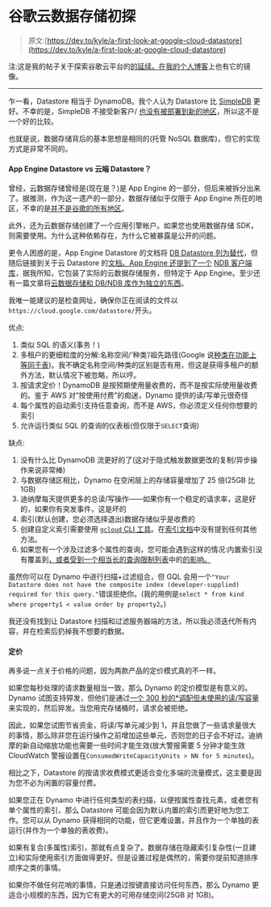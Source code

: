 # 谷歌云数据存储初探

> 原文:[https://dev.to/kyle/a-first-look-at-google-cloud-datastore](https://dev.to/kyle/a-first-look-at-google-cloud-datastore)

注:这是我的帖子关于探索谷歌云平台的[的延续。在](https://dev.to/kyle/a-first-look-at-google-cloudplatform)[我的个人博客](https://kyle.io/2017/07/first-look-google-cloud-datastore/)上也有它的镜像。

* * *

乍一看，Datastore 相当于 DynamoDB。我个人认为 Datastore 比 [SimpleDB](https://aws.amazon.com/simpledb/) 更好。不幸的是，SimpleDB 不接受新客户/ [也没有被部署到新的地区](https://aws.amazon.com/about-aws/global-infrastructure/regional-product-services/)，所以这不是一个好的比较。

也就是说，数据存储背后的基本思想是相同的(托管 NoSQL 数据库)，但它的实现方式是非常不同的。

#### App Engine Datastore vs 云端 Datastore？

曾经，云数据存储曾经是(现在是？)是 App Engine 的一部分，但后来被拆分出来了。据推测，作为这一遗产的一部分，数据存储似乎仅限于 App Engine 所在的地区，不幸的是[并不是谷歌的所有地区](https://cloud.google.com/appengine/docs/locations)。

此外，还为云数据存储创建了一个应用引擎帐户。如果您也使用数据存储 SDK，则需要使用。为什么这种依赖存在，为什么它被暴露是公开的问题。

更令人困惑的是，App Engine Datastore 的文档将 [DB Datastore 列为替代](https://cloud.google.com/appengine/docs/standard/python/storage#superseded_storage_solutions)，但随后链接到关于云 Datastore 的[文档。App Engine 还提到了一个](https://cloud.google.com/appengine/docs/standard/python/datastore/) [NDB 客户端库](https://cloud.google.com/appengine/docs/standard/python/ndb/)，据我所知，它包装了实际的云数据存储服务，但特定于 App Engine。至少还有一篇文章将[云数据存储和 DB/NDB 库作为独立的东西](https://cloud.google.com/datastore/docs/reference/gql_reference?hl=en_US#gql_versions)。

我唯一能建议的是检查网址，确保你正在阅读的文件以`https://cloud.google.com/datastore/`开头。

优点:

1.  类似 SQL 的语义(事务！)
2.  多租户的更细粒度的分解:名称空间/‘种类’/祖先路径(Google 说[种类在功能上等同于表](https://cloud.google.com/appengine/docs/standard/python/datastore/#comparison_with_traditional_databases))。我不确定名称空间/种类的区别是否有用，但这是获得多租户的额外方法，默认情况下被忽略，所以哼。
3.  按请求定价！DynamoDB 是按预期使用量收费的，而不是按实际使用量收费的。鉴于 AWS 对“按使用付费”的痴迷，Dynamo 提供的读/写单元很奇怪
4.  每个属性的自动索引支持任意查询，而不是 AWS，你必须定义任何你想要的索引
5.  允许运行类似 SQL 的查询的仪表板(但仅限于`SELECT`查询)

缺点:

1.  没有什么比 DynamoDB 流更好的了(这对于隐式触发数据更改的复制/异步操作来说非常棒)
2.  与数据存储区相比，Dynamo 在空闲层上的存储容量增加了 25 倍(25GB 比 1GB)
3.  迪纳摩每天提供更多的总读/写操作——如果你有一个稳定的请求率，这是好的，如果你有突发事件，这是坏的
4.  索引(默认创建，您必须选择退出)数据存储似乎是收费的
5.  创建自定义索引需要使用 [`gcloud` CLI 工具](https://cloud.google.com/datastore/docs/concepts/indexes?hl=en_US#deploying_or_deleting_indexes)。在[索引文档](https://cloud.google.com/datastore/docs/tools/indexconfig#Datastore_System_requirements)中没有提到任何其他方法。
6.  如果您有一个涉及过滤多个属性的查询，您可能会遇到这样的情况:内置索引没有覆盖到[，或者受到一个相当长的查询限制列表](https://cloud.google.com/datastore/docs/concepts/indexes#index_configuration)中的[的影响。](https://cloud.google.com/datastore/docs/concepts/queries#restrictions_on_queries)

虽然你可以在 Dynamo 中进行扫描+过滤组合，但 GQL 会用一个`"Your Datastore does not have the composite index (developer-supplied) required for this query."`错误拒绝你。(我的用例是`select * from kind where property1 < value order by property2`。)

我还没有找到让 Datastore 扫描和过滤服务器端的方法，所以我必须迭代所有内容，并在检索后扔掉我不想要的数据。

#### 定价

再多说一点关于价格的问题，因为两款产品的定价模式真的不一样。

如果您每秒处理的请求数量相当一致，那么 Dynamo 的定价模型是有意义的。Dynamo 试图支持猝发，但他们是通过[一个 300 秒的*调配但未使用的读/写容量](https://docs.aws.amazon.com/amazondynamodb/latest/developerguide/GuidelinesForTables.html#GuidelinesForTables.Bursting)来实现的，然后猝发。当您用完存储桶时，请求会被拒绝。

因此，如果您试图节省资金，将读/写单元减少到 1，并且您做了一些请求量很大的事情，那么除非您在运行操作之前增加这些单元，否则您的日子会不好过。迪纳摩的新自动缩放功能也需要一些时间才能生效(放大警报需要 5 分钟才能生效 CloudWatch 警报设置在`ConsumedWriteCapacityUnits > NN for 5 minutes`)。

相比之下，Datastore 的按请求收费模式更适合变化多端的流量模式，这主要是因为您不必为闲置的容量付费。

如果您正在 Dynamo 中进行任何类型的表扫描，以便按属性查找元素，或者您有单个属性的索引，那么 Datastore 可能会因为默认内置的索引而更好地为您工作。您可以从 Dynamo 获得相同的功能，但它更难设置，并且作为一个单独的表运行(并作为一个单独的表收费)。

如果有复合(多属性)索引，那就有点复杂了。数据存储在隐藏索引复杂性(一旦建立)和实际使用索引方面做得更好。但是设置过程是偶然的，需要你提前知道排序顺序之类的事情。

如果你不做任何花哨的事情，只是通过按键直接访问任何东西，那么 Dynamo 更适合小规模的东西，因为它有更大的可用存储空间(25GB 对 1GB)。